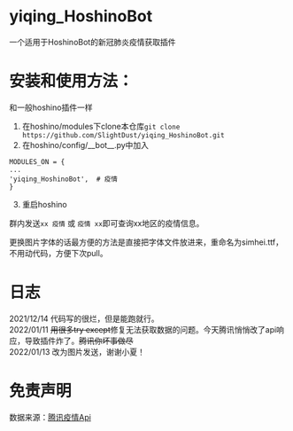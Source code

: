 # yiqing_HoshinoBot
一个适用于HoshinoBot的新冠肺炎疫情获取插件

# 安装和使用方法：
和一般hoshino插件一样  

1. 在hoshino/modules下clone本仓库`git clone https://github.com/SlightDust/yiqing_HoshinoBot.git`  
2. 在hoshino/config/\_\_bot\_\_.py中加入
```
MODULES_ON = {
...
'yiqing_HoshinoBot',  # 疫情
}
```
3. 重启hoshino

群内发送`xx 疫情` 或 `疫情 xx`即可查询xx地区的疫情信息。  

更换图片字体的话最方便的方法是直接把字体文件放进来，重命名为simhei.ttf，不用动代码，方便下次pull。  

# 日志
2021/12/14  代码写的很烂，但是能跑就行。  
2022/01/11  ~~用很多try except~~修复无法获取数据的问题。今天腾讯悄悄改了api响应，导致插件炸了。~~腾讯你坏事做尽~~  
2022/01/13  改为图片发送，谢谢小夏！  

# 免责声明
数据来源：[腾讯疫情Api](https://view.inews.qq.com/g2/getOnsInfo?name=disease_h5)